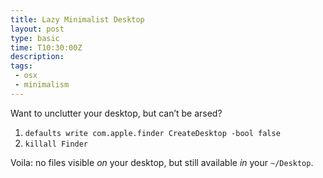 ```yaml
---
title: Lazy Minimalist Desktop
layout: post
type: basic
time: T10:30:00Z
description: 
tags: 
 - osx
 - minimalism
---
```


Want to unclutter your desktop, but can’t be arsed?

1. `defaults write com.apple.finder CreateDesktop -bool false`
2. `killall Finder`

Voila: no files visible *on* your desktop, but still available *in* your `~/Desktop`.